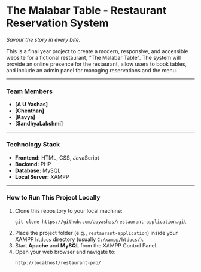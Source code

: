 # The Malabar Table - Restaurant Reservation System

_Savour the story in every bite._

This is a final year project to create a modern, responsive, and accessible website for a fictional restaurant, "The Malabar Table". The system will provide an online presence for the restaurant, allow users to book tables, and include an admin panel for managing reservations and the menu.

---

### Team Members

* **[A U Yashas]**
* **[Chenthan]** 
* **[Kavya]**
* **[SandhyaLakshmi]**

---

### Technology Stack

* **Frontend:** HTML, CSS, JavaScript
* **Backend:** PHP
* **Database:** MySQL
* **Local Server:** XAMPP

---

### How to Run This Project Locally

1.  Clone this repository to your local machine:
    ```
    git clone https://github.com/auyashas/restaurant-application.git
    ```
2.  Place the project folder (e.g., `restaurant-application`) inside your XAMPP `htdocs` directory (usually `C:/xampp/htdocs/`).
3.  Start **Apache** and **MySQL** from the XAMPP Control Panel.
4.  Open your web browser and navigate to:
    ```
    http://localhost/restaurant-pro/
    ```